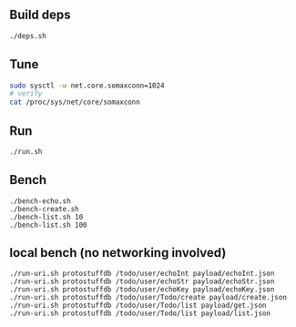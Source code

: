 ## Build deps
```sh
./deps.sh
```

## Tune
```sh
sudo sysctl -w net.core.somaxconn=1024
# verify
cat /proc/sys/net/core/somaxconn
```

## Run
```sh
./run.sh
```

## Bench
```
./bench-echo.sh
./bench-create.sh
./bench-list.sh 10
./bench-list.sh 100
```

## local bench (no networking involved)
```
./run-uri.sh protostuffdb /todo/user/echoInt payload/echoInt.json
./run-uri.sh protostuffdb /todo/user/echoStr payload/echoStr.json
./run-uri.sh protostuffdb /todo/user/echoKey payload/echoKey.json
./run-uri.sh protostuffdb /todo/user/Todo/create payload/create.json
./run-uri.sh protostuffdb /todo/user/Todo/list payload/get.json
./run-uri.sh protostuffdb /todo/user/Todo/list payload/list.json
```
